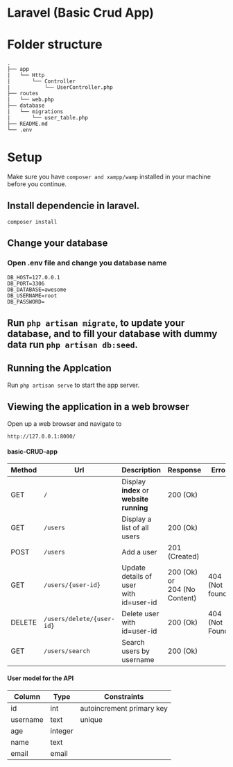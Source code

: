# Laravel (Basic Crud App)

# Folder structure
```
.
├── app
|	└── Http
|		└── Controller
|			└── UserController.php
├── routes
|	└── web.php
├── database
|	└── migrations
|		└── user_table.php
├── README.md
└── .env
```

# Setup
Make sure you have `composer and xampp/wamp` installed in your machine before you continue.

## Install dependencie in laravel. 
```
composer install
```

## Change your database
### Open .env file and change you database name
```
DB_HOST=127.0.0.1
DB_PORT=3306
DB_DATABASE=awesome
DB_USERNAME=root
DB_PASSWORD=

```

## Run `php artisan migrate`, to update your database, and to fill your database with dummy data run `php artisan db:seed`. 

## Running the Applcation
Run `php artisan serve` to start the app server.  


## Viewing the application in a web browser
Open up a web browser and navigate to
```
http://127.0.0.1:8000/
```
#### basic-CRUD-app
Method | Url | Description | Response | Error
--- | --- | --- | --- | ---
GET | `/` | Display **index** or<br>**website running** | 200 (Ok) |
GET | `/users` | Display a list of all users | 200 (Ok) |
POST | `/users` |  Add a user | 201 (Created) |
GET | `/users/{user-id}` | Update details of user<br>with id=user-id | 200 (Ok) or<br>204 (No Content) | 404 (Not found)
DELETE | `/users/delete/{user-id}` | Delete user<br>with id=user-id | 200 (Ok) | 404 (Not Found)
GET | `/users/search`  | Search users by username | 200 (Ok) |


#### User model for the API
Column | Type | Constraints
--- | --- | ---
id | int | autoincrement primary key
username | text | unique
age | integer |
name | text |
email | email |

